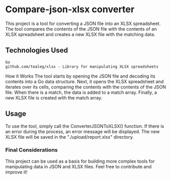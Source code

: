 # Compare-json-xlsx converter
This project is a tool for converting a JSON file into an XLSX spreadsheet. The tool compares the contents of the JSON file with the contents of an XLSX spreadsheet and creates a new XLSX file with the matching data.

## Technologies Used
```
Go
github.com/tealeg/xlsx - Library for manipulating XLSX spreadsheets
```
How it Works
The tool starts by opening the JSON file and decoding its contents into a Go data structure. Next, it opens the XLSX spreadsheet and iterates over its cells, comparing the contents with the contents of the JSON file. When there is a match, the data is added to a match array. Finally, a new XLSX file is created with the match array.

## Usage
To use the tool, simply call the ConverterJSONToXLSX() function. If there is an error during the process, an error message will be displayed. The new XLSX file will be saved in the "./upload/report.xlsx" directory.

### Final Considerations
This project can be used as a basis for building more complex tools for manipulating data in JSON and XLSX files. Feel free to contribute and improve it!
